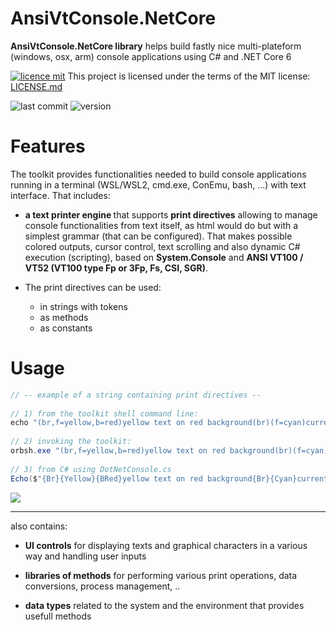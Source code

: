 # AnsiVtConsole.NetCore
<b>AnsiVtConsole.NetCore library</b> helps build fastly nice multi-plateform (windows, osx, arm) console applications using C# and .NET Core 6

[![licence mit](https://img.shields.io/badge/licence-MIT-blue.svg)](license.md) This project is licensed under the terms of the MIT license: [LICENSE.md](LICENSE.md)  

![last commit](https://img.shields.io/github/last-commit/franck-gaspoz/AnsiVtConsole.NetCore?style=plastic)
![version](https://img.shields.io/github/v/tag/franck-gaspoz/AnsiVtConsole.NetCore?style=plastic)

# Features

The toolkit provides functionalities needed to build console applications running in a terminal (WSL/WSL2, cmd.exe, ConEmu, bash, ...) with text interface. That includes:
- <b>a text printer engine </b>that supports <b>print directives</b> allowing to manage console functionalities from text itself, as html would do but with a simplest grammar (that can be configured). That makes possible colored outputs, cursor control, text scrolling and also dynamic C# execution (scripting), based on <b>System.Console</b> and <b> ANSI VT100 / VT52 (VT100 type Fp or 3Fp, Fs, CSI, SGR)</b>. 
- The print directives can be used:

    - in strings with tokens
    - as methods
    - as constants

# Usage

``` csharp
// -- example of a string containing print directives --
    
// 1) from the toolkit shell command line:
echo "(br,f=yellow,b=red)yellow text on red background(br)(f=cyan)current time is: (exec=System.DateTime.Now,br)"
    
// 2) invoking the toolkit:
orbsh.exe "(br,f=yellow,b=red)yellow text on red background(br)(f=cyan)current time is: (exec=System.DateTime.Now,br)"
    
// 3) from C# using DotNetConsole.cs
Echo($"{Br}{Yellow}{BRed}yellow text on red background{Br}{Cyan}current time is: {System.DateTime.Now}{Br}");
```

<image src="Doc/Images/2020-06-13 06_18_08-Window.png"/>     

<hr>
    
also contains:

- <b>UI controls</b> for displaying texts and graphical characters in a various way and handling user inputs

- <b>libraries of methods</b> for performing various print operations, data conversions, process management, ..

- <b>data types</b> related to the system and the environment that provides usefull methods
